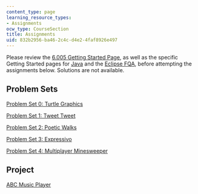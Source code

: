 ```yaml
---
content_type: page
learning_resource_types:
- Assignments
ocw_type: CourseSection
title: Assignments
uid: 832b2956-ba46-2c4c-d4e2-4faf8926e497
---
```


Please review the [6.005 Getting Started Page](/ans7870/6/6.005/s16/getting-started/), as well as the specific Getting Started pages for [Java](/ans7870/6/6.005/s16/getting-started/java.html) and the [Eclipse FQA](/ans7870/6/6.005/s16/getting-started/eclipse.html), before attempting the assignments below. Solutions are not available.

Problem Sets
------------

[Problem Set 0: Turtle Graphics](/ans7870/6/6.005/s16/psets/ps0/)

[Problem Set 1: Tweet Tweet](/ans7870/6/6.005/s16/psets/ps1/)

[Problem Set 2: Poetic Walks](/ans7870/6/6.005/s16/psets/ps2/)

[Problem Set 3: Expressivo](/ans7870/6/6.005/s16/psets/ps3/)

[Problem Set 4: Multiplayer Minesweeper](/ans7870/6/6.005/s16/psets/ps4/)

Project
-------

[ABC Music Player](/ans7870/6/6.005/s16/projects/abcplayer/)